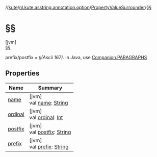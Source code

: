//[kute](../../../../index.md)/[nl.kute.asstring.annotation.option](../../index.md)/[PropertyValueSurrounder](../index.md)/[§§](index.md)

# §§

[jvm]\
[§§](index.md)

prefix/postfix = `§`*(Ascii 167)*. In Java, use [Companion.PARAGRAPHS](../-companion/-p-a-r-a-g-r-a-p-h-s.md)

## Properties

| Name | Summary |
|---|---|
| [name](../../../nl.kute.hashing/-digest-method/-m-d5/index.md#-372974862%2FProperties%2F-1216412040) | [jvm]<br>val [name](../../../nl.kute.hashing/-digest-method/-m-d5/index.md#-372974862%2FProperties%2F-1216412040): [String](https://kotlinlang.org/api/latest/jvm/stdlib/kotlin/-string/index.html) |
| [ordinal](../../../nl.kute.hashing/-digest-method/-m-d5/index.md#-739389684%2FProperties%2F-1216412040) | [jvm]<br>val [ordinal](../../../nl.kute.hashing/-digest-method/-m-d5/index.md#-739389684%2FProperties%2F-1216412040): [Int](https://kotlinlang.org/api/latest/jvm/stdlib/kotlin/-int/index.html) |
| [postfix](../postfix.md) | [jvm]<br>val [postfix](../postfix.md): [String](https://kotlinlang.org/api/latest/jvm/stdlib/kotlin/-string/index.html) |
| [prefix](../prefix.md) | [jvm]<br>val [prefix](../prefix.md): [String](https://kotlinlang.org/api/latest/jvm/stdlib/kotlin/-string/index.html) |
